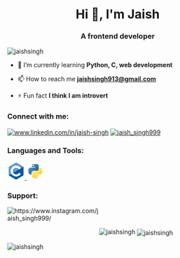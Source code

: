 <h1 align="center">Hi 👋, I'm Jaish</h1>
<h3 align="center">A frontend developer</h3>

<p align="left"> <img src="https://komarev.com/ghpvc/?username=jaishsingh&label=Profile%20views&color=0e75b6&style=flat" alt="jaishsingh" /> </p>

- 🌱 I’m currently learning **Python, C, web development**

- 📫 How to reach me **jaishsingh913@gmail.com**

- ⚡ Fun fact **I think I am introvert**

<h3 align="left">Connect with me:</h3>
<p align="left">
<a href="https://linkedin.com/in/www.linkedin.com/in/jaish-singh" target="blank"><img align="center" src="https://raw.githubusercontent.com/rahuldkjain/github-profile-readme-generator/master/src/images/icons/Social/linked-in-alt.svg" alt="www.linkedin.com/in/jaish-singh" height="30" width="40" /></a>
<a href="https://instagram.com/jaish_singh999" target="blank"><img align="center" src="https://raw.githubusercontent.com/rahuldkjain/github-profile-readme-generator/master/src/images/icons/Social/instagram.svg" alt="jaish_singh999" height="30" width="40" /></a>
</p>

<h3 align="left">Languages and Tools:</h3>
<p align="left"> <a href="https://www.cprogramming.com/" target="_blank" rel="noreferrer"> <img src="https://raw.githubusercontent.com/devicons/devicon/master/icons/c/c-original.svg" alt="c" width="40" height="40"/> </a> <a href="https://www.python.org" target="_blank" rel="noreferrer"> <img src="https://raw.githubusercontent.com/devicons/devicon/master/icons/python/python-original.svg" alt="python" width="40" height="40"/> </a> </p>

<h3 align="left">Support:</h3>
<p><a href="https://www.buymeacoffee.com/https://www.instagram.com/jaish_singh999/"> <img align="left" src="https://cdn.buymeacoffee.com/buttons/v2/default-yellow.png" height="50" width="210" alt="https://www.instagram.com/jaish_singh999/" /></a></p><br><br>

<p><img align="left" src="https://github-readme-stats.vercel.app/api/top-langs?username=jaishsingh&show_icons=true&locale=en&layout=compact" alt="jaishsingh" /></p>

<p>&nbsp;<img align="center" src="https://github-readme-stats.vercel.app/api?username=jaishsingh&show_icons=true&locale=en" alt="jaishsingh" /></p>

<p><img align="center" src="https://github-readme-streak-stats.herokuapp.com/?user=jaishsingh&" alt="jaishsingh" /></p>
